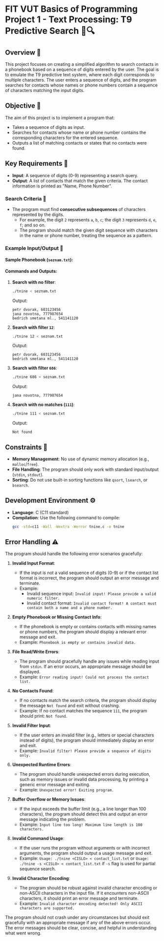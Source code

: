 # FIT VUT Basics of Programming Project 1 - Text Processing: T9 Predictive Search 📱🔍

## Overview 🌟
This project focuses on creating a simplified algorithm to search contacts in a phonebook based on a sequence of digits entered by the user. The goal is to emulate the T9 predictive text system, where each digit corresponds to multiple characters. The user enters a sequence of digits, and the program searches for contacts whose names or phone numbers contain a sequence of characters matching the input digits.

## Objective 🎯
The aim of this project is to implement a program that:
- Takes a sequence of digits as input.
- Searches for contacts whose name or phone number contains the corresponding characters for the entered sequence.
- Outputs a list of matching contacts or states that no contacts were found.

## Key Requirements 📝
- **Input**: A sequence of digits (0-9) representing a search query.
- **Output**: A list of contacts that match the given criteria. The contact information is printed as "Name, Phone Number".

### Search Criteria 🔢
- The program must find **consecutive subsequences** of characters represented by the digits. 
    - For example, the digit `2` represents `a`, `b`, `c`; the digit `3` represents `d`, `e`, `f`; and so on.
    - The program should match the given digit sequence with characters in the name or phone number, treating the sequence as a pattern.

### Example Input/Output 💬

#### Sample Phonebook (`seznam.txt`):


#### Commands and Outputs:
1. **Search with no filter**:
    ```bash
    ./tnine < seznam.txt
    ```
    Output:
    ```
    petr dvorak, 603123456
    jana novotna, 777987654
    bedrich smetana ml., 541141120
    ```

2. **Search with filter `12`**:
    ```bash
    ./tnine 12 < seznam.txt
    ```
    Output:
    ```
    petr dvorak, 603123456
    bedrich smetana ml., 541141120
    ```

3. **Search with filter `686`**:
    ```bash
    ./tnine 686 < seznam.txt
    ```
    Output:
    ```
    jana novotna, 777987654
    ```

4. **Search with no matches (`111`)**:
    ```bash
    ./tnine 111 < seznam.txt
    ```
    Output:
    ```
    Not found
    ```

## Constraints 🚫
- **Memory Management**: No use of dynamic memory allocation (e.g., `malloc`/`free`).
- **File Handling**: The program should only work with standard input/output (`stdin`, `stdout`).
- **Sorting**: Do not use built-in sorting functions like `qsort`, `lsearch`, or `bsearch`.

## Development Environment ⚙️
- **Language**: C (C11 standard)
- **Compilation**: Use the following command to compile:
  ```bash
  gcc -std=c11 -Wall -Wextra -Werror tnine.c -o tnine
  ```
## Error Handling ⚠️

The program should handle the following error scenarios gracefully:

1. **Invalid Input Format**:
   - If the input is not a valid sequence of digits (0-9) or if the contact list format is incorrect, the program should output an error message and terminate.
   - Example: 
     - Invalid sequence input: `Invalid input! Please provide a valid numeric filter.`
     - Invalid contact format: `Invalid contact format! A contact must contain both a name and a phone number.`

2. **Empty Phonebook or Missing Contact Info**:
   - If the phonebook is empty or contains contacts with missing names or phone numbers, the program should display a relevant error message and exit.
   - Example: `Phonebook is empty or contains invalid data.`

3. **File Read/Write Errors**:
   - The program should gracefully handle any issues while reading input from `stdin`. If an error occurs, an appropriate message should be displayed.
   - Example: `Error reading input! Could not process the contact list.`

4. **No Contacts Found**:
   - If no contacts match the search criteria, the program should display the message `Not found` and exit without crashing.
   - Example: If no contact matches the sequence `111`, the program should print: `Not found`.

5. **Invalid Filter Input**:
   - If the user enters an invalid filter (e.g., letters or special characters instead of digits), the program should immediately display an error and exit.
   - Example: `Invalid filter! Please provide a sequence of digits only.`

6. **Unexpected Runtime Errors**:
   - The program should handle unexpected errors during execution, such as memory issues or invalid data processing, by printing a generic error message and exiting.
   - Example: `Unexpected error! Exiting program.`

7. **Buffer Overflow or Memory Issues**:
   - If the input exceeds the buffer limit (e.g., a line longer than 100 characters), the program should detect this and output an error message indicating the problem.
   - Example: `Input line too long! Maximum line length is 100 characters.`

8. **Invalid Command Usage**:
   - If the user runs the program without arguments or with incorrect arguments, the program should output a usage message and exit.
   - Example: `Usage: ./tnine <CISLO> < contact_list.txt` or `Usage: ./tnine -s <CISLO> < contact_list.txt` if `-s` flag is used for partial sequence search.

9. **Invalid Character Encoding**:
   - The program should be robust against invalid character encoding or non-ASCII characters in the input file. If it encounters non-ASCII characters, it should print an error message and terminate.
   - Example: `Invalid character encoding detected! Only ASCII characters are supported.`

The program should not crash under any circumstances but should exit gracefully with an appropriate message if any of the above errors occur. The error messages should be clear, concise, and helpful in understanding what went wrong.







  
